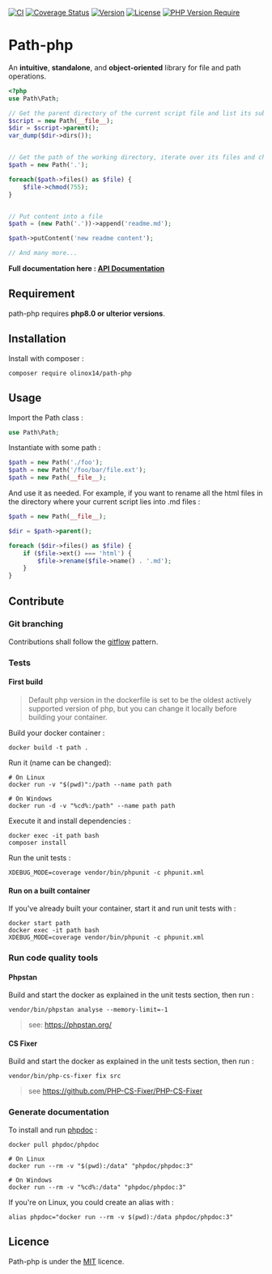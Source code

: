 [![CI](https://github.com/olinox14/path-php/actions/workflows/php.yml/badge.svg)](https://github.com/olinox14/path-php/actions/workflows/php.yml)
[![Coverage Status](https://coveralls.io/repos/github/olinox14/path-php/badge.svg?branch=master)](https://coveralls.io/github/olinox14/path-php?branch=master)
[![Version](http://poser.pugx.org/olinox14/path-php/version)](https://packagist.org/packages/olinox14/path-php)
[![License](http://poser.pugx.org/olinox14/path-php/license)](https://packagist.org/packages/olinox14/path-php)
[![PHP Version Require](http://poser.pugx.org/olinox14/path-php/require/php)](https://packagist.org/packages/olinox14/path-php)

# Path-php

An **intuitive**, **standalone**, and **object-oriented** library for file and path operations.

```php
<?php
use Path\Path;

// Get the parent directory of the current script file and list its subdirs
$script = new Path(__file__);
$dir = $script->parent();
var_dump($dir->dirs());


// Get the path of the working directory, iterate over its files and change their permissions
$path = new Path('.');

foreach($path->files() as $file) {
    $file->chmod(755);
}


// Put content into a file 
$path = (new Path('.'))->append('readme.md');

$path->putContent('new readme content');

// And many more...
```

**Full documentation here : [API Documentation](https://path-php.net/)**


## Requirement

path-php requires **php8.0 or ulterior versions**.

## Installation

Install with composer :

    composer require olinox14/path-php

## Usage

Import the Path class : 

```php
use Path\Path;
```

Instantiate with some path : 

```php
$path = new Path('./foo');
$path = new Path('/foo/bar/file.ext');
$path = new Path(__file__);
```

And use it as needed. For example, if you want to rename all the html files in the directory where
your current script lies into .md files : 

```php
$path = new Path(__file__);

$dir = $path->parent();

foreach ($dir->files() as $file) {
    if ($file->ext() === 'html') {
        $file->rename($file->name() . '.md');
    }
}
```

## Contribute

### Git branching

Contributions shall follow the [gitflow](https://www.gitkraken.com/learn/git/git-flow) pattern.

### Tests

#### First build

> Default php version in the dockerfile is set to be the oldest actively supported 
> version of php, but you can change it locally before building your container.

Build your docker container :

    docker build -t path .

Run it (name can be changed):

    # On Linux
    docker run -v "$(pwd)":/path --name path path

    # On Windows
    docker run -d -v "%cd%:/path" --name path path

Execute it and install dependencies :

    docker exec -it path bash
    composer install

Run the unit tests :

    XDEBUG_MODE=coverage vendor/bin/phpunit -c phpunit.xml

#### Run on a built container

If you've already built your container, start it and run unit tests with :

    docker start path
    docker exec -it path bash
    XDEBUG_MODE=coverage vendor/bin/phpunit -c phpunit.xml

### Run code quality tools 

#### Phpstan

Build and start the docker as explained in the unit tests section, then run :

    vendor/bin/phpstan analyse --memory-limit=-1

> see: https://phpstan.org/

#### CS Fixer

Build and start the docker as explained in the unit tests section, then run :

    vendor/bin/php-cs-fixer fix src

> see https://github.com/PHP-CS-Fixer/PHP-CS-Fixer

### Generate documentation

To install and run [phpdoc](https://docs.phpdoc.org/3.0/) :

    docker pull phpdoc/phpdoc

    # On Linux
    docker run --rm -v "$(pwd):/data" "phpdoc/phpdoc:3"

    # On Windows
    docker run --rm -v "%cd%:/data" "phpdoc/phpdoc:3"

If you're on Linux, you could create an alias with :

    alias phpdoc="docker run --rm -v $(pwd):/data phpdoc/phpdoc:3"

## Licence 

Path-php is under the [MIT](http://opensource.org/licenses/MIT) licence.
